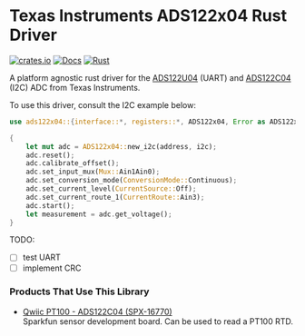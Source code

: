# Texas Instruments ADS122x04 Rust Driver

[![crates.io](https://img.shields.io/crates/v/ads122x04.svg)](https://crates.io/crates/ads122x04)
[![Docs](https://docs.rs/ads122x04/badge.svg)](https://docs.rs/ads122x04)
[![Rust](https://github.com/hacknus/ads122x04-rs/actions/workflows/rust.yml/badge.svg)](https://github.com/hacknus/ads122x04-rs/actions/workflows/rust.yml)

A platform agnostic rust driver for the [ADS122U04](https://www.ti.com/lit/ds/symlink/ads122u04.pdf) (UART)
and [ADS122C04](https://www.ti.com/lit/ds/symlink/ads122c04.pdf) (I2C) ADC from Texas Instruments.

To use this driver, consult the I2C example below:

```rust
use ads122x04::{interface::*, registers::*, ADS122x04, Error as ADS122x04Error};

{
    let mut adc = ADS122x04::new_i2c(address, i2c);
    adc.reset();
    adc.calibrate_offset();
    adc.set_input_mux(Mux::Ain1Ain0);
    adc.set_conversion_mode(ConversionMode::Continuous);
    adc.set_current_level(CurrentSource::Off);
    adc.set_current_route_1(CurrentRoute::Ain3);
    adc.start();
    let measurement = adc.get_voltage();
}

```

TODO:
- [ ] test UART
- [ ] implement CRC

### Products That Use This Library

- [Qwiic PT100 - ADS122C04 (SPX-16770)](https://www.sparkfun.com/products/16770)  
  Sparkfun sensor development board. Can be used to read a PT100 RTD.